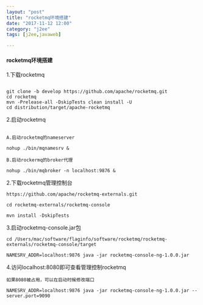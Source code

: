 ```yaml
---
layout: "post"
title: "rocketmq环境搭建"
date: "2017-11-12 12:00"
category: "j2ee"
tags: [j2ee,javaweb]

---
```


#### rocketmq环境搭建


1.下载rocketmq     

```

git clone -b develop https://github.com/apache/rocketmq.git
cd rocketmq
mvn -Prelease-all -DskipTests clean install -U
cd distribution/target/apache-rocketmq
```

2.启动rocketmq

```

A.启动rocketmq的nameserver

nohup ./bin/mqnamesrv &

B.启动rockermq的broker代理

nohup ./bin/mqbroker -n localhost:9876 &

```

2.下载rocketmq管理控制台  

```
https://github.com/apache/rocketmq-externals.git

cd rocketmq-externals/rocketmq-console

mvn install -DskipTests  

```

3.启动rocketmq-console.jar包  

```
cd /Users/mac/software/flaginfo/software/rocketmq/rocketmq-externals/rocketmq-console/target

NAMESRV_ADDR=localhost:9876 java -jar rocketmq-console-ng-1.0.0.jar   

```

4.访问localhost:8080即可查看管理控制rocketmq  

```
如果8080被占用，可以在启动时候修改端口  

NAMESRV_ADDR=localhost:9876 java -jar rocketmq-console-ng-1.0.0.jar --server.port=9090  

```
